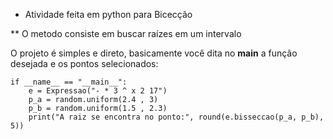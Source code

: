* Atividade feita em python para Bicecção

** O metodo consiste em buscar raízes em um intervalo

O projeto é simples e direto, basicamente você dita no __main__ a função desejada e os pontos selecionados:
```
if __name__ == "__main__":
    e = Expressao("- * 3 ^ x 2 17")
    p_a = random.uniform(2.4 , 3)
    p_b = random.uniform(1.5 , 2.3) 
    print("A raiz se encontra no ponto:", round(e.bisseccao(p_a, p_b), 5))
```
